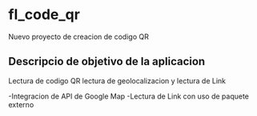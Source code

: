 # fl_code_qr

Nuevo proyecto de creacion de codigo QR

## Descripcio de objetivo de la aplicacion 
Lectura de codigo QR lectura de geolocalizacion y lectura de Link 

-Integracion de API de Google Map 
-Lectura de Link con uso de paquete externo 


